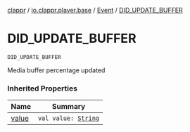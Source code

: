 [clappr](../../index.md) / [io.clappr.player.base](../index.md) / [Event](index.md) / [DID_UPDATE_BUFFER](./-d-i-d_-u-p-d-a-t-e_-b-u-f-f-e-r.md)

# DID_UPDATE_BUFFER

`DID_UPDATE_BUFFER`

Media buffer percentage updated

### Inherited Properties

| Name | Summary |
|---|---|
| [value](value.md) | `val value: `[`String`](https://kotlinlang.org/api/latest/jvm/stdlib/kotlin/-string/index.html) |

